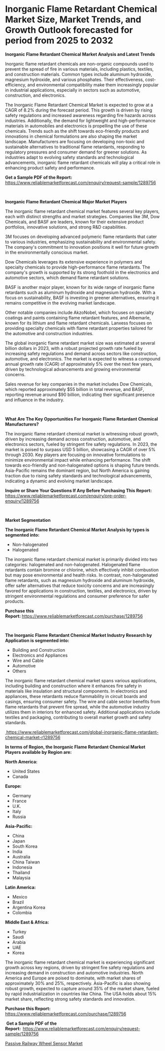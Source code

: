 <p><h1>Inorganic Flame Retardant Chemical Market Size, Market Trends, and Growth Outlook forecasted for period from 2025 to 2032</h1></p><p><strong>Inorganic Flame Retardant Chemical Market Analysis and Latest Trends</strong></p>
<p><p>Inorganic flame retardant chemicals are non-organic compounds used to prevent the spread of fire in various materials, including plastics, textiles, and construction materials. Common types include aluminum hydroxide, magnesium hydroxide, and various phosphates. Their effectiveness, cost-efficiency, and environmental compatibility make them increasingly popular in industrial applications, especially in sectors such as automotive, construction, and electronics.</p><p>The Inorganic Flame Retardant Chemical Market is expected to grow at a CAGR of 8.2% during the forecast period. This growth is driven by rising safety regulations and increased awareness regarding fire hazards across industries. Additionally, the demand for lightweight and high-performance materials in automobiles and electronics is propelling the use of these chemicals. Trends such as the shift towards eco-friendly products and innovations in chemical formulations are also shaping the market landscape. Manufacturers are focusing on developing non-toxic and sustainable alternatives to traditional flame retardants, responding to regulatory pressures and consumer demand for greener solutions. As industries adapt to evolving safety standards and technological advancements, inorganic flame retardant chemicals will play a critical role in enhancing product safety and performance.</p></p>
<p><strong>Get a Sample PDF of the Report:&nbsp;</strong> <a href="https://www.reliablemarketforecast.com/enquiry/request-sample/1289756?utm_campaign=2439&utm_medium=2&utm_source=Github&utm_content=ia&utm_term=29032025&utm_id=inorganic-flame-retardant-chemical">https://www.reliablemarketforecast.com/enquiry/request-sample/1289756</a></p>
<p>&nbsp;</p>
<p><strong>Inorganic Flame Retardant Chemical Major Market Players</strong></p>
<p><p>The inorganic flame retardant chemical market features several key players, each with distinct strengths and market strategies. Companies like 3M, Dow Chemicals, and BASF are leaders, known for their extensive product portfolios, innovative solutions, and strong R&D capabilities.</p><p>3M focuses on developing advanced polymeric flame retardants that cater to various industries, emphasizing sustainability and environmental safety. The company's commitment to innovation positions it well for future growth in the environmentally conscious market.</p><p>Dow Chemicals leverages its extensive experience in polymers and specialty chemicals to provide high-performance flame retardants. The company's growth is supported by its strong foothold in the electronics and automotive sectors, which demand flame retardant solutions.</p><p>BASF is another major player, known for its wide range of inorganic flame retardants such as aluminum hydroxide and magnesium hydroxide. With a focus on sustainability, BASF is investing in greener alternatives, ensuring it remains competitive in the evolving market landscape.</p><p>Other notable companies include AkzoNobel, which focuses on specialty coatings and paints containing flame retardant features, and Albemarle, known for its lithium and flame retardant chemicals. Lanxess focuses on providing specialty chemicals with flame retardant properties tailored for the automotive and construction industries.</p><p>The global inorganic flame retardant market size was estimated at several billion dollars in 2023, with a robust projected growth rate fueled by increasing safety regulations and demand across sectors like construction, automotive, and electronics. The market is expected to witness a compound annual growth rate (CAGR) of approximately 5% over the next few years, driven by technological advancements and growing environmental concerns.</p><p>Sales revenue for key companies in the market includes Dow Chemicals, which reported approximately $55 billion in total revenue, and BASF, reporting revenue around $90 billion, indicating their significant presence and influence in the industry.</p></p>
<p>&nbsp;</p>
<p><strong>What Are The Key Opportunities For Inorganic Flame Retardant Chemical Manufacturers?</strong></p>
<p><p>The inorganic flame retardant chemical market is witnessing robust growth, driven by increasing demand across construction, automotive, and electronics sectors, fueled by stringent fire safety regulations. In 2023, the market is poised to surpass USD 5 billion, showcasing a CAGR of over 5% through 2030. Key players are focusing on innovative formulations to minimize environmental impact while enhancing performance. The shift towards eco-friendly and non-halogenated options is shaping future trends. Asia-Pacific remains the dominant region, but North America is gaining traction due to rising safety standards and technological advancements, indicating a dynamic and evolving market landscape.</p></p>
<p><strong>Inquire or Share Your Questions If Any Before Purchasing This Report:</strong> <a href="https://www.reliablemarketforecast.com/enquiry/pre-order-enquiry/1289756?utm_campaign=2439&utm_medium=2&utm_source=Github&utm_content=ia&utm_term=29032025&utm_id=inorganic-flame-retardant-chemical">https://www.reliablemarketforecast.com/enquiry/pre-order-enquiry/1289756</a></p>
<p>&nbsp;</p>
<p><strong>Market Segmentation</strong></p>
<p><strong>The Inorganic Flame Retardant Chemical Market Analysis by types is segmented into:</strong></p>
<p><ul><li>Non-halogenated</li><li>Halogenated</li></ul></p>
<p><p>The inorganic flame retardant chemical market is primarily divided into two categories: halogenated and non-halogenated. Halogenated flame retardants contain bromine or chlorine, which effectively inhibit combustion but may pose environmental and health risks. In contrast, non-halogenated flame retardants, such as magnesium hydroxide and aluminum hydroxide, offer safer alternatives that reduce toxicity concerns and are increasingly favored for applications in construction, textiles, and electronics, driven by stringent environmental regulations and consumer preference for safer products.</p></p>
<p><strong>Purchase this Report:&nbsp;</strong><a href="https://www.reliablemarketforecast.com/purchase/1289756?utm_campaign=2439&utm_medium=2&utm_source=Github&utm_content=ia&utm_term=29032025&utm_id=inorganic-flame-retardant-chemical">https://www.reliablemarketforecast.com/purchase/1289756</a></p>
<p>&nbsp;</p>
<p><strong>The Inorganic Flame Retardant Chemical Market Industry Research by Application is segmented into:</strong></p>
<p><ul><li>Building and Construction</li><li>Electronics and Appliances</li><li>Wire and Cable</li><li>Automotive</li><li>Others</li></ul></p>
<p><p>The inorganic flame retardant chemical market spans various applications, including building and construction where it enhances fire safety in materials like insulation and structural components. In electronics and appliances, these retardants reduce flammability in circuit boards and casings, ensuring consumer safety. The wire and cable sector benefits from flame retardants that prevent fire spread, while the automotive industry utilizes them in interiors for enhanced safety. Additional applications include textiles and packaging, contributing to overall market growth and safety standards.</p></p>
<p><a href="https://www.reliablemarketforecast.com/global-inorganic-flame-retardant-chemical-market-r1289756?utm_campaign=2439&utm_medium=2&utm_source=Github&utm_content=ia&utm_term=29032025&utm_id=inorganic-flame-retardant-chemical">&nbsp;https://www.reliablemarketforecast.com/global-inorganic-flame-retardant-chemical-market-r1289756</a></p>
<p><strong>In terms of Region, the Inorganic Flame Retardant Chemical Market Players available by Region are:</strong></p>
<p>
    <p> <strong> North America: </strong>
        <ul>
            <li>United States</li>
            <li>Canada</li>
        </ul>
        </p> 
    <p> <strong> Europe: </strong>
        <ul>
            <li>Germany</li>
            <li>France</li>
            <li>U.K.</li>
            <li>Italy</li>
            <li>Russia</li>
        </ul>
        </p> 
    <p> <strong> Asia-Pacific: </strong>
        <ul>
            <li>China</li>
            <li>Japan</li>
            <li>South Korea</li>
            <li>India</li>
            <li>Australia</li>
            <li>China Taiwan</li>
            <li>Indonesia</li>
            <li>Thailand</li>
            <li>Malaysia</li>
        </ul>
        </p> 
    <p> <strong> Latin America: </strong>
        <ul>
            <li>Mexico</li>
            <li>Brazil</li>
            <li>Argentina Korea</li>
            <li>Colombia</li>
        </ul>
        </p> 
    <p> <strong> Middle East & Africa: </strong>
        <ul>
            <li>Turkey</li>
            <li>Saudi</li>
            <li>Arabia</li>
            <li>UAE</li>
            <li>Korea</li>
        </ul>
    </p>
    </p>
<p><p>The inorganic flame retardant chemical market is experiencing significant growth across key regions, driven by stringent fire safety regulations and increasing demand in construction and automotive industries. North America and Europe are poised to dominate, with market shares of approximately 30% and 25%, respectively. Asia-Pacific is also showing robust growth, expected to capture around 35% of the market share, fueled by rapid industrialization in countries like China. The USA holds about 15% market share, reflecting strong safety standards and innovation.</p></p>
<p><strong>Purchase this Report: </strong><a href="https://www.reliablemarketforecast.com/purchase/1289756?utm_campaign=2439&utm_medium=2&utm_source=Github&utm_content=ia&utm_term=29032025&utm_id=inorganic-flame-retardant-chemical">https://www.reliablemarketforecast.com/purchase/1289756</a></p>
<p>&nbsp;<strong>Get a Sample PDF of the Report:&nbsp;&nbsp;</strong><a href="https://www.reliablemarketforecast.com/enquiry/request-sample/1289756?utm_campaign=2439&utm_medium=2&utm_source=Github&utm_content=ia&utm_term=29032025&utm_id=inorganic-flame-retardant-chemical">https://www.reliablemarketforecast.com/enquiry/request-sample/1289756</a></p>
<p><strong></strong></p>
<p><p><a href="https://github.com/mayabungard8092/Market-Research-Report-List-1/blob/main/passive-railway-wheel-sensor-market.md?utm_campaign=2439&utm_medium=2&utm_source=Github&utm_content=ia&utm_term=29032025&utm_id=inorganic-flame-retardant-chemical">Passive Railway Wheel Sensor Market</a></p></p>